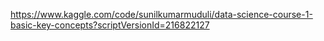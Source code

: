 https://www.kaggle.com/code/sunilkumarmuduli/data-science-course-1-basic-key-concepts?scriptVersionId=216822127
